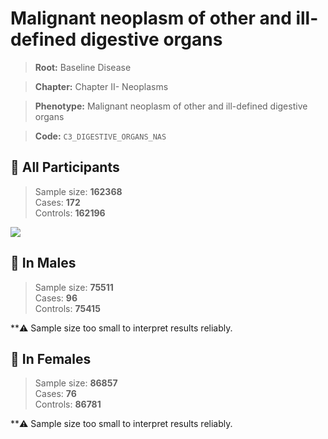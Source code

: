 # Malignant neoplasm of other and ill-defined digestive organs

> **Root:** Baseline Disease  

> **Chapter:** Chapter II- Neoplasms  

> **Phenotype:** Malignant neoplasm of other and ill-defined digestive organs  

> **Code:** `C3_DIGESTIVE_ORGANS_NAS`

## 🧪 All Participants  
> Sample size: **162368**  
> Cases: **172**  
> Controls: **162196**
<img src="/Disease/Figures/ALL/Incidence/C3_DIGESTIVE_ORGANS_NAS.png"/>
<CsvTable src="/Disease/Data/ALL/Incidence/COX_C3_DIGESTIVE_ORGANS_NAS.csv" label="🔍 View full results" />

## 👨 In Males  
> Sample size: **75511**  
> Cases: **96**  
> Controls: **75415**

**⚠️ Sample size too small to interpret results reliably.


## 👩 In Females  
> Sample size: **86857**  
> Cases: **76**  
> Controls: **86781**

**⚠️ Sample size too small to interpret results reliably.

